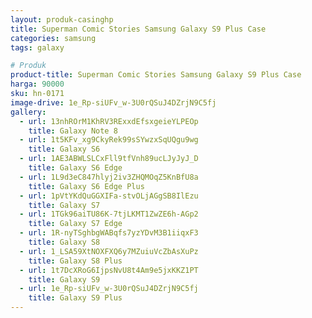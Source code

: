 ```yaml
---
layout: produk-casinghp
title: Superman Comic Stories Samsung Galaxy S9 Plus Case
categories: samsung
tags: galaxy

# Produk
product-title: Superman Comic Stories Samsung Galaxy S9 Plus Case
harga: 90000
sku: hn-0171
image-drive: 1e_Rp-siUFv_w-3U0rQSuJ4DZrjN9C5fj
gallery:
  - url: 13nhROrM1KhRV3RExxdEfsxgeieYLPEOp
    title: Galaxy Note 8
  - url: 1t5KFv_xg9CkyRek99sSYwzxSqUQgu9wg
    title: Galaxy S6
  - url: 1AE3ABWLSLCxFll9tfVnh89ucLJyJyJ_D
    title: Galaxy S6 Edge
  - url: 1L9d3eC847hlyj2iv3ZHQMOqZ5KnBfU8a
    title: Galaxy S6 Edge Plus
  - url: 1pVtYKdQuGGXIFa-stvOLjAGgSB8IlEzu
    title: Galaxy S7
  - url: 1TGk96aiTU86K-7tjLKMT1ZwZE6h-AGp2
    title: Galaxy S7 Edge
  - url: 1R-nyTSghbgWABqfs7yzYDvM3B1iiqxF3
    title: Galaxy S8
  - url: 1_LSA59XtNOXFXQ6y7MZuiuVcZbAsXuPz
    title: Galaxy S8 Plus
  - url: 1t7DcXRoG6IjpsNvU8t4Am9e5jxKKZ1PT
    title: Galaxy S9
  - url: 1e_Rp-siUFv_w-3U0rQSuJ4DZrjN9C5fj
    title: Galaxy S9 Plus
---
```

